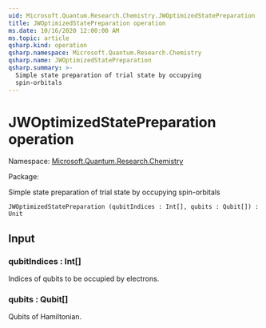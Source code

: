 ```yaml
---
uid: Microsoft.Quantum.Research.Chemistry.JWOptimizedStatePreparation
title: JWOptimizedStatePreparation operation
ms.date: 10/16/2020 12:00:00 AM
ms.topic: article
qsharp.kind: operation
qsharp.namespace: Microsoft.Quantum.Research.Chemistry
qsharp.name: JWOptimizedStatePreparation
qsharp.summary: >-
  Simple state preparation of trial state by occupying
  spin-orbitals
---
```


# JWOptimizedStatePreparation operation

Namespace: [Microsoft.Quantum.Research.Chemistry](xref:Microsoft.Quantum.Research.Chemistry)

Package: [](https://nuget.org/packages/)


Simple state preparation of trial state by occupyingspin-orbitals

```Q#
JWOptimizedStatePreparation (qubitIndices : Int[], qubits : Qubit[]) : Unit
```


## Input

### qubitIndices : Int[]

Indices of qubits to be occupied by electrons.


### qubits : Qubit[]

Qubits of Hamiltonian.

